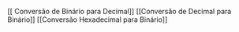 [[ Conversão de Binário para Decimal]]
[[Conversão de Decimal para Binário]]
[[Conversão Hexadecimal para Binário]]
